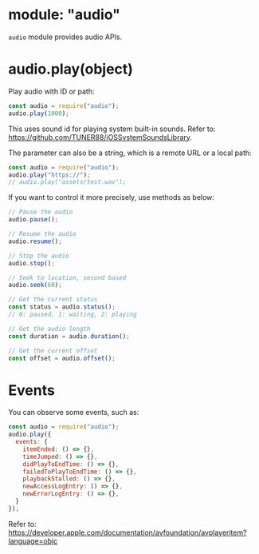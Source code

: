 # module: "audio"

`audio` module provides audio APIs.

# audio.play(object)

Play audio with ID or path: 

```js
const audio = require("audio");
audio.play(1000);
```

This uses sound id for playing system built-in sounds. Refer to: https://github.com/TUNER88/iOSSystemSoundsLibrary.

The parameter can also be a string, which is a remote URL or a local path:

```js
const audio = require("audio");
audio.play("https://");
// audio.play("assets/test.wav");
```

If you want to control it more precisely, use methods as below:

```js
// Pause the audio
audio.pause();
```

```js
// Resume the audio
audio.resume();
```

```js
// Stop the audio
audio.stop();
```

```js
// Seek to location, second based
audio.seek(60);
```

```js
// Get the current status
const status = audio.status();
// 0: paused, 1: waiting, 2: playing
```

```js
// Get the audio length
const duration = audio.duration();
```

```js
// Get the current offset
const offset = audio.offset();
```

# Events

You can observe some events, such as:

```js
const audio = require("audio");
audio.play({
  events: {
    itemEnded: () => {},
    timeJumped: () => {},
    didPlayToEndTime: () => {},
    failedToPlayToEndTime: () => {},
    playbackStalled: () => {},
    newAccessLogEntry: () => {},
    newErrorLogEntry: () => {},
  }
});
```

Refer to: https://developer.apple.com/documentation/avfoundation/avplayeritem?language=objc